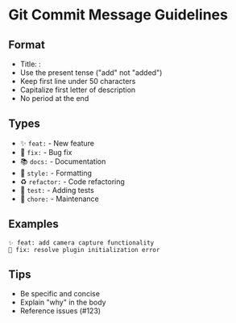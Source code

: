 # Git Commit Message Guidelines

## Format
- Title: <type>: <brief description>
- Use the present tense ("add" not "added")
- Keep first line under 50 characters
- Capitalize first letter of description
- No period at the end

## Types
- ✨ `feat:` - New feature
- 🐛 `fix:` - Bug fix
- 📚 `docs:` - Documentation
- 💄 `style:` - Formatting
- ♻️ `refactor:` - Code refactoring
- 🧪 `test:` - Adding tests
- 🔧 `chore:` - Maintenance

## Examples
```
✨ feat: add camera capture functionality
🐛 fix: resolve plugin initialization error
```

## Tips
- Be specific and concise
- Explain "why" in the body
- Reference issues (#123)
